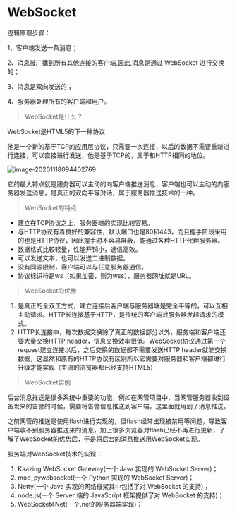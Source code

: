 # WebSocket

逻辑原理步骤：

1、客户端发送一条消息；

2、消息被广播到所有其他连接的客户端,因此,消息是通过 WebSocket 进行交换的；

3、消息是双向发送的；

4、服务器处理所有的客户端和用户。

> WebSocket是什么？

WebSocket是HTML5的下一种协议

他是一个新的基于TCP的应用层协议，只需要一次连接，以后的数据不需要重新进行连接，可以直接进行发送，他是基于TCP的，属于和HTTP相同的地位。

![image-20201118094402769](C:\Users\Administrator\AppData\Roaming\Typora\typora-user-images\image-20201118094402769.png)

它的最大特点就是服务器可以主动的向客户端推送消息，客户端也可以主动的向服务器发送消息，是真正的双向平等对话，属于服务器推送技术的一种。

>WebSocket的特点

- 建立在TCP协议之上，服务器端的实现比较容易。
- 与HTTP协议有着良好的兼容性，默认端口也是80和443，而且握手阶段采用的也是HTTP协议，因此握手时不容易屏蔽，能通过各种HTTP代理服务器。
- 数据格式比较轻量，性能开销小，通信高效。
- 可以发送文本，也可以发送二进制数据。
- 没有同源限制，客户端可以与任意服务器通信。
- 协议标识符是ws（如果加密，则为wss），服务器网址就是URL。

> WebSocket的优势

1. 是真正的全双工方式，建立连接后客户端与服务器端是完全平等的，可以互相主动请求。HTTP长连接基于HTTP，是传统的客户端对服务器发起请求的模式。
2. HTTP长连接中，每次数据交换除了真正的数据部分以外，服务端和客户端还要大量交换HTTP header，信息交换效率很低。WebSocket协议通过第一个request建立连接以后，之后交换的数据都不需要发送HTTP header就能交换数据，这显然和原有的HTTP协议有区别所以它需要对服务器和客户端都进行升级才能实现（主流的浏览器都已经支持HTML5）

> WebSocket实例

后台消息推送是很多系统中重要的功能，例如在网管项目中，当网管服务器收到设备发来的告警的时候，需要将告警信息推送到客户端，这里面就用到了消息推送。

之前网管的推送是使用flash进行实现的，但flash经常出现被禁用等问题，导致客户端收不到服务器推送来的消息，加上很多浏览器对flash已经不再进行更新，了解了WebSocket的优势后，于是将后台的消息推送用WebSocket实现。

服务端对WebSocket技术的实现：

1. Kaazing WebSocket Gateway(一个 Java 实现的 WebSocket Server)；
2. mod_pywebsocket(一个 Python 实现的 WebSocket Server)；
3. Netty(一个 Java 实现的网络框架其中包括了对 WebSocket 的支持)；
4. node.js(一个 Server 端的 JavaScript 框架提供了对 WebSocket 的支持)；
5. WebSocket4Net(一个.net的服务器端实现)；